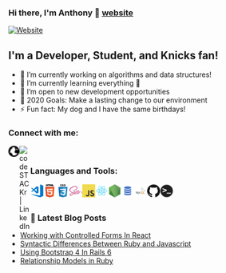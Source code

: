### Hi there, I'm Anthony 👋 [website] 

[![Website](https://img.shields.io/website?label=anthonymendoza.app&style=for-the-badge&url=https%3A%2F%2Fanthonymendoza.app/)](https://anthonymendoza.app/)


## I'm a Developer, Student, and Knicks fan!

- 🔭 I’m currently working on algorithms and data structures!
- 🌱 I’m currently learning everything 🤣
- 👯 I’m open to new development opportunities
- 🥅 2020 Goals: Make a lasting change to our environment
- ⚡ Fun fact: My dog and I have the same birthdays!


[website]: https://anthonymendoza.app/
[linkedin]: https://www.linkedin.com/in/anthony-mendoza9/
[email]: anthonymendoza9922@gmail.com
[blog]: https://dev.to/antman


### Connect with me:

[<img align="left" alt="codeSTACKr.com" width="22px" src="https://raw.githubusercontent.com/iconic/open-iconic/master/svg/globe.svg" />][website]
[<img align="left" alt="codeSTACKr | LinkedIn" width="22px" src="https://cdn.jsdelivr.net/npm/simple-icons@v3/icons/linkedin.svg" />][linkedin]
<br />

### Languages and Tools:

[<img align="left" alt="Visual Studio Code" width="26px" src="https://raw.githubusercontent.com/github/explore/80688e429a7d4ef2fca1e82350fe8e3517d3494d/topics/visual-studio-code/visual-studio-code.png" />][linkedin]
[<img align="left" alt="HTML5" width="26px" src="https://raw.githubusercontent.com/github/explore/80688e429a7d4ef2fca1e82350fe8e3517d3494d/topics/html/html.png" />][linkedin]
[<img align="left" alt="CSS3" width="26px" src="https://raw.githubusercontent.com/github/explore/80688e429a7d4ef2fca1e82350fe8e3517d3494d/topics/css/css.png" />][linkedin]
[<img align="left" alt="Sass" width="26px" src="https://raw.githubusercontent.com/github/explore/80688e429a7d4ef2fca1e82350fe8e3517d3494d/topics/sass/sass.png" />][linkedin]
[<img align="left" alt="JavaScript" width="26px" src="https://raw.githubusercontent.com/github/explore/80688e429a7d4ef2fca1e82350fe8e3517d3494d/topics/javascript/javascript.png" />][linkedin]
[<img align="left" alt="React" width="26px" src="https://raw.githubusercontent.com/github/explore/80688e429a7d4ef2fca1e82350fe8e3517d3494d/topics/react/react.png" />][linkedin]

[<img align="left" alt="Node.js" width="26px" src="https://raw.githubusercontent.com/github/explore/80688e429a7d4ef2fca1e82350fe8e3517d3494d/topics/nodejs/nodejs.png" />][linkedin]

[<img align="left" alt="SQL" width="26px" src="https://raw.githubusercontent.com/github/explore/80688e429a7d4ef2fca1e82350fe8e3517d3494d/topics/sql/sql.png" />][linkedin]
[<img align="left" alt="MySQL" width="26px" src="https://raw.githubusercontent.com/github/explore/80688e429a7d4ef2fca1e82350fe8e3517d3494d/topics/mysql/mysql.png" />][linkedin]
[<img align="left" alt="GitHub" width="26px" src="https://raw.githubusercontent.com/github/explore/78df643247d429f6cc873026c0622819ad797942/topics/github/github.png" />][linkedin]
[<img align="left" alt="Terminal" width="26px" src="https://raw.githubusercontent.com/github/explore/80688e429a7d4ef2fca1e82350fe8e3517d3494d/topics/terminal/terminal.png" />][linkedin]
<br />
<br />
### 📕 Latest Blog Posts

<!-- BLOG-POST-LIST:START -->
- [Working with Controlled Forms In React](https://dev.to/antman/working-with-controlled-forms-in-react-2kjo)
- [Syntactic Differences Between Ruby and Javascript](https://dev.to/antman/syntactic-differences-between-ruby-and-javascript-54k9)
- [Using Bootstrap 4 In Rails 6](https://dev.to/antman/using-bootstrap-4-in-rails-6-39hk)
- [Relationship Models in Ruby](https://dev.to/antman/relationship-models-in-ruby-24pd)
<!-- BLOG-POST-LIST:END -->